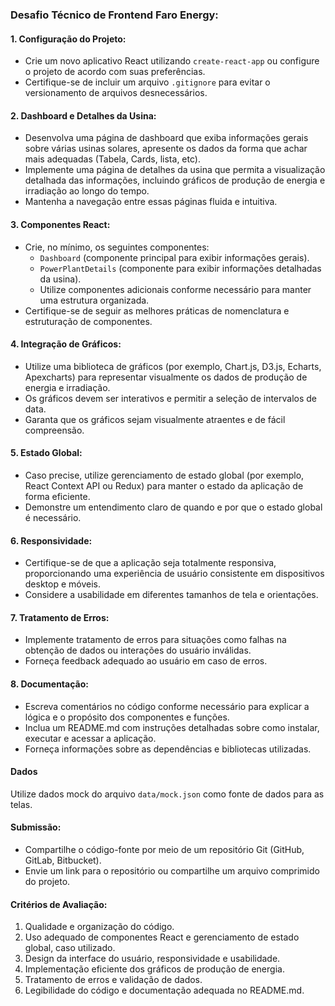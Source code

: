 ### Desafio Técnico de Frontend Faro Energy:

#### 1. **Configuração do Projeto:**
   - Crie um novo aplicativo React utilizando `create-react-app` ou configure o projeto de acordo com suas preferências.
   - Certifique-se de incluir um arquivo `.gitignore` para evitar o versionamento de arquivos desnecessários.

#### 2. **Dashboard e Detalhes da Usina:**
   - Desenvolva uma página de dashboard que exiba informações gerais sobre várias usinas solares, apresente os dados da forma que achar mais adequadas (Tabela, Cards, lista, etc).
   - Implemente uma página de detalhes da usina que permita a visualização detalhada das informações, incluindo gráficos de produção de energia e irradiação ao longo do tempo.
   - Mantenha a navegação entre essas páginas fluida e intuitiva.

#### 3. **Componentes React:**
   - Crie, no mínimo, os seguintes componentes:
     - `Dashboard` (componente principal para exibir informações gerais).
     - `PowerPlantDetails` (componente para exibir informações detalhadas da usina).
     - Utilize componentes adicionais conforme necessário para manter uma estrutura organizada.
   - Certifique-se de seguir as melhores práticas de nomenclatura e estruturação de componentes.

#### 4. **Integração de Gráficos:**
   - Utilize uma biblioteca de gráficos (por exemplo, Chart.js, D3.js, Echarts, Apexcharts) para representar visualmente os dados de produção de energia e irradiação.
   - Os gráficos devem ser interativos e permitir a seleção de intervalos de data.
   - Garanta que os gráficos sejam visualmente atraentes e de fácil compreensão.

#### 5. **Estado Global:**
   - Caso precise, utilize gerenciamento de estado global (por exemplo, React Context API ou Redux) para manter o estado da aplicação de forma eficiente.
   - Demonstre um entendimento claro de quando e por que o estado global é necessário.

#### 6. **Responsividade:**
   - Certifique-se de que a aplicação seja totalmente responsiva, proporcionando uma experiência de usuário consistente em dispositivos desktop e móveis.
   - Considere a usabilidade em diferentes tamanhos de tela e orientações.

#### 7. **Tratamento de Erros:**
   - Implemente tratamento de erros para situações como falhas na obtenção de dados ou interações do usuário inválidas.
   - Forneça feedback adequado ao usuário em caso de erros.

#### 8. **Documentação:**
   - Escreva comentários no código conforme necessário para explicar a lógica e o propósito dos componentes e funções.
   - Inclua um README.md com instruções detalhadas sobre como instalar, executar e acessar a aplicação.
   - Forneça informações sobre as dependências e bibliotecas utilizadas.

#### Dados
   Utilize dados mock do arquivo `data/mock.json` como fonte de dados para as telas.

#### Submissão:
   - Compartilhe o código-fonte por meio de um repositório Git (GitHub, GitLab, Bitbucket).
   - Envie um link para o repositório ou compartilhe um arquivo comprimido do projeto.

#### Critérios de Avaliação:
   1. Qualidade e organização do código.
   2. Uso adequado de componentes React e gerenciamento de estado global, caso utilizado.
   3. Design da interface do usuário, responsividade e usabilidade.
   4. Implementação eficiente dos gráficos de produção de energia.
   5. Tratamento de erros e validação de dados.
   6. Legibilidade do código e documentação adequada no README.md.
